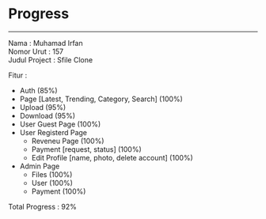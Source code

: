 # Progress
___
Nama : Muhamad Irfan  
Nomor Urut : 157  
Judul Project : Sfile Clone  

Fitur :
- Auth (85%)
- Page [Latest, Trending, Category, Search] (100%)
- Upload (95%)
- Download (95%)
- User Guest Page (100%)
- User Registerd Page
  - Reveneu Page (100%)
  - Payment [request, status] (100%)
  - Edit Profile [name, photo, delete account] (100%)
- Admin Page
  - Files (100%)
  - User (100%)
  - Payment (100%)

Total Progress : 92%
